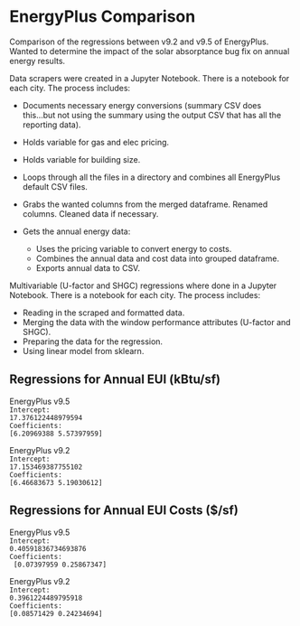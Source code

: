 # EnergyPlus Comparison

Comparison of the regressions between v9.2 and v9.5 of EnergyPlus. Wanted to determine the impact of the solar absorptance bug fix on annual energy results.

Data scrapers were created in a Jupyter Notebook. There is a notebook for each city. The process includes:

* Documents necessary energy conversions (summary CSV does this...but not using the summary using the output CSV that has all the reporting data).
* Holds variable for gas and elec pricing.
* Holds variable for building size.
* Loops through all the files in a directory and combines all EnergyPlus default CSV files.
* Grabs the wanted columns from the merged dataframe. Renamed columns. Cleaned data if necessary.
* Gets the annual energy data:
  
    * Uses the pricing variable to convert energy to costs.
    * Combines the annual data and cost data into grouped dataframe.
    * Exports annual data to CSV.

Multivariable (U-factor and SHGC) regressions where done in a Jupyter Notebook. There is a notebook for each city. The process includes:

* Reading in the scraped and formatted data.
* Merging the data with the window performance attributes (U-factor and SHGC).
* Preparing the data for the regression.
* Using linear model from sklearn.

## Regressions for Annual EUI (kBtu/sf)

EnergyPlus v9.5<br>
`Intercept:` <br>
 `17.376122448979594`<br>
`Coefficients: `<br>
 `[6.20969388 5.57397959]`

 EnergyPlus v9.2<br>
`Intercept: `<br>
 `17.153469387755102`<br>
`Coefficients: `<br>
 `[6.46683673 5.19030612]`

 ## Regressions for Annual EUI Costs ($/sf)

 EnergyPlus v9.5<br>
`Intercept: `<br>
 `0.40591836734693876`<br>
`Coefficients: `<br>
` [0.07397959 0.25867347]`

 EnergyPlus v9.2<br>
`Intercept: `<br>
`0.3961224489795918`<br>
`Coefficients: `<br>
 `[0.08571429 0.24234694]`